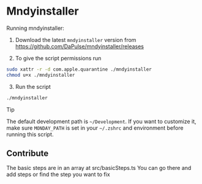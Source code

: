 # Mndyinstaller

Running mndyinstaller:

1. Download the latest `mndyinstaller` version from
   https://github.com/DaPulse/mndyinstaller/releases

2. To give the script permissions run

```sh
sudo xattr -r -d com.apple.quarantine ./mndyinstaller
chmod u+x ./mndyinstaller
```

3. Run the script

```sh
./mndyinstaller
```

> [!TIP]
> The default development path is `~/Development`. If you want to customize it, make sure `MONDAY_PATH` is set in your `~/.zshrc` and environment before running this script.

## Contribute

The basic steps are in an array at src/basicSteps.ts
You can go there and add steps or find the step you want to fix
